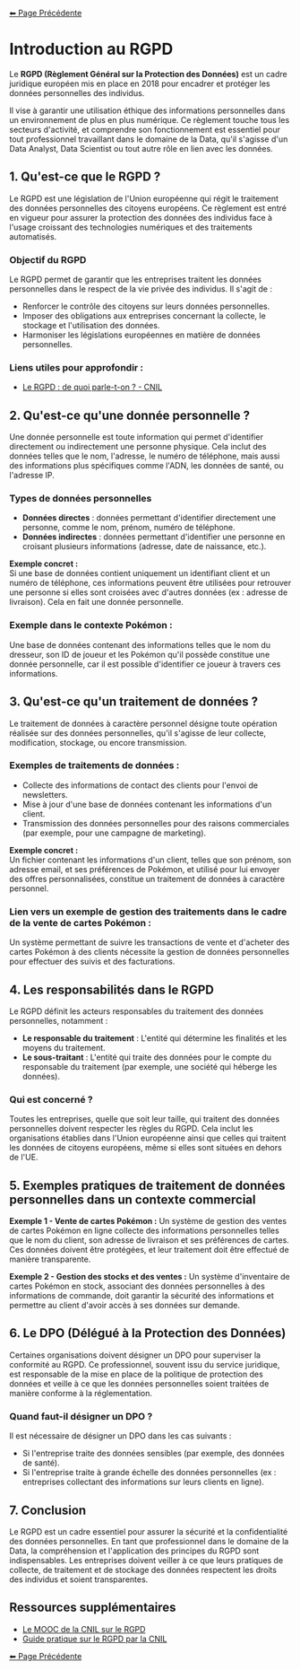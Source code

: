 [⬅ Page Précédente](./README.md)

# Introduction au RGPD

Le **RGPD (Règlement Général sur la Protection des Données)** est un cadre juridique européen mis en place en 2018 pour encadrer et protéger les données personnelles des individus.

Il vise à garantir une utilisation éthique des informations personnelles dans un environnement de plus en plus numérique. Ce règlement touche tous les secteurs d'activité, et comprendre son fonctionnement est essentiel pour tout professionnel travaillant dans le domaine de la Data, qu'il s'agisse d'un Data Analyst, Data Scientist ou tout autre rôle en lien avec les données.

## 1. Qu'est-ce que le RGPD ?

Le RGPD est une législation de l'Union européenne qui régit le traitement des données personnelles des citoyens européens. Ce règlement est entré en vigueur pour assurer la protection des données des individus face à l'usage croissant des technologies numériques et des traitements automatisés.

### Objectif du RGPD
Le RGPD permet de garantir que les entreprises traitent les données personnelles dans le respect de la vie privée des individus. Il s'agit de :

- Renforcer le contrôle des citoyens sur leurs données personnelles.
- Imposer des obligations aux entreprises concernant la collecte, le stockage et l'utilisation des données.
- Harmoniser les législations européennes en matière de données personnelles.

### Liens utiles pour approfondir :
- [Le RGPD : de quoi parle-t-on ? - CNIL](https://www.cnil.fr/fr/rgpd-de-quoi-parle-t-on)

## 2. Qu'est-ce qu'une donnée personnelle ?

Une donnée personnelle est toute information qui permet d'identifier directement ou indirectement une personne physique. Cela inclut des données telles que le nom, l'adresse, le numéro de téléphone, mais aussi des informations plus spécifiques comme l'ADN, les données de santé, ou l'adresse IP.

### Types de données personnelles
- **Données directes** : données permettant d'identifier directement une personne, comme le nom, prénom, numéro de téléphone.
- **Données indirectes** : données permettant d'identifier une personne en croisant plusieurs informations (adresse, date de naissance, etc.).

**Exemple concret :**  
Si une base de données contient uniquement un identifiant client et un numéro de téléphone, ces informations peuvent être utilisées pour retrouver une personne si elles sont croisées avec d'autres données (ex : adresse de livraison). Cela en fait une donnée personnelle.

### Exemple dans le contexte Pokémon :
Une base de données contenant des informations telles que le nom du dresseur, son ID de joueur et les Pokémon qu'il possède constitue une donnée personnelle, car il est possible d'identifier ce joueur à travers ces informations.

## 3. Qu'est-ce qu'un traitement de données ?

Le traitement de données à caractère personnel désigne toute opération réalisée sur des données personnelles, qu'il s'agisse de leur collecte, modification, stockage, ou encore transmission.

### Exemples de traitements de données :
- Collecte des informations de contact des clients pour l'envoi de newsletters.
- Mise à jour d'une base de données contenant les informations d'un client.
- Transmission des données personnelles pour des raisons commerciales (par exemple, pour une campagne de marketing).

**Exemple concret :**  
Un fichier contenant les informations d'un client, telles que son prénom, son adresse email, et ses préférences de Pokémon, et utilisé pour lui envoyer des offres personnalisées, constitue un traitement de données à caractère personnel.

### Lien vers un exemple de gestion des traitements dans le cadre de la vente de cartes Pokémon :
Un système permettant de suivre les transactions de vente et d'acheter des cartes Pokémon à des clients nécessite la gestion de données personnelles pour effectuer des suivis et des facturations.

## 4. Les responsabilités dans le RGPD

Le RGPD définit les acteurs responsables du traitement des données personnelles, notamment :

- **Le responsable du traitement** : L'entité qui détermine les finalités et les moyens du traitement.
- **Le sous-traitant** : L'entité qui traite des données pour le compte du responsable du traitement (par exemple, une société qui héberge les données).

### Qui est concerné ?
Toutes les entreprises, quelle que soit leur taille, qui traitent des données personnelles doivent respecter les règles du RGPD. Cela inclut les organisations établies dans l'Union européenne ainsi que celles qui traitent les données de citoyens européens, même si elles sont situées en dehors de l'UE.

## 5. Exemples pratiques de traitement de données personnelles dans un contexte commercial

**Exemple 1 - Vente de cartes Pokémon :**
Un système de gestion des ventes de cartes Pokémon en ligne collecte des informations personnelles telles que le nom du client, son adresse de livraison et ses préférences de cartes. Ces données doivent être protégées, et leur traitement doit être effectué de manière transparente.

**Exemple 2 - Gestion des stocks et des ventes :**
Un système d'inventaire de cartes Pokémon en stock, associant des données personnelles à des informations de commande, doit garantir la sécurité des informations et permettre au client d'avoir accès à ses données sur demande.

## 6. Le DPO (Délégué à la Protection des Données)

Certaines organisations doivent désigner un DPO pour superviser la conformité au RGPD. Ce professionnel, souvent issu du service juridique, est responsable de la mise en place de la politique de protection des données et veille à ce que les données personnelles soient traitées de manière conforme à la réglementation.

### Quand faut-il désigner un DPO ?
Il est nécessaire de désigner un DPO dans les cas suivants :
- Si l'entreprise traite des données sensibles (par exemple, des données de santé).
- Si l'entreprise traite à grande échelle des données personnelles (ex : entreprises collectant des informations sur leurs clients en ligne).

## 7. Conclusion

Le RGPD est un cadre essentiel pour assurer la sécurité et la confidentialité des données personnelles. En tant que professionnel dans le domaine de la Data, la compréhension et l'application des principes du RGPD sont indispensables. Les entreprises doivent veiller à ce que leurs pratiques de collecte, de traitement et de stockage des données respectent les droits des individus et soient transparentes.

## Ressources supplémentaires

- [Le MOOC de la CNIL sur le RGPD](https://cnil.fr/fr/comprendre-le-rgpd/le-mooc-de-la-cnil-est-de-retour-dans-une-nouvelle-version-enrichie)
- [Guide pratique sur le RGPD par la CNIL](https://www.cnil.fr/fr/rgpd-de-quoi-parle-t-on)

[⬅ Page Précédente](./README.md)
